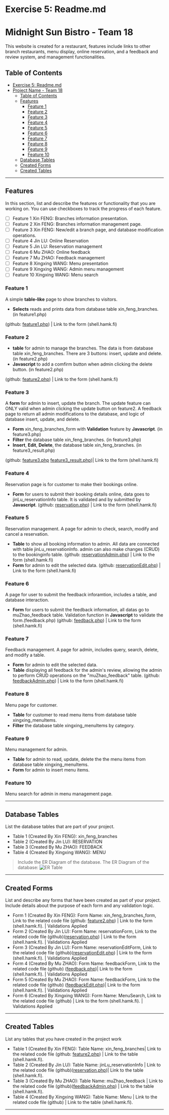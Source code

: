 # Exercise 5: Readme.md

# Midnight Sun Bistro - Team 18

This website is created for a restaurant, features include links to other branch restaurants, menu display, online reservation, and a feedback and review system, and management functionalities.

## Table of Contents
- [Exercise 5: Readme.md](#exercise-5-readmemd)
- [Project Name - Team 18](#project-name---team-18)
  - [Table of Contents](#table-of-contents)
  - [Features](#features)
    - [Feature 1](#feature-1)
    - [Feature 2](#feature-2)
    - [Feature 3](#feature-3)
    - [Feature 4](#feature-4)
    - [Feature 5](#feature-5)
    - [Feature 6](#feature-6)
    - [Feature 7](#feature-7)
    - [Feature 8](#feature-8)
    - [Feature 9](#feature-9)
    - [Feature 10](#feature-10)
  - [Database Tables](#database-tables)
  - [Created Forms](#created-forms)
  - [Created Tables](#created-tables)

---

## Features

In this section, list and describe the features or functionality that you are working on. You can use checkboxes to track the progress of each feature.

- [ ] Feature 1 Xin FENG: Branches information presentation.
- [ ] Feature 2 Xin FENG: Branches information management page.
- [ ] Feature 3 Xin FENG: New/edit a branch page, and database modification operations.
- [ ] Feature 4 Jin LU: Online Reservation
- [ ] Feature 5 Jin LU: Reservation management
- [ ] Feature 6 Mu ZHAO: Online  feedback  
- [ ] Feature 7 Mu ZHAO: Feedback management
- [ ] Feature 8 Xingxing WANG: Menu presentation
- [ ] Feature 9 Xingxing WANG: Admin menu management
- [ ] Feature 10 Xingxing WANG: Menu search

### Feature 1

A simple **table-like** page to show branches to visitors.
- **Selects** reads and prints data from database table xin_feng_branches. (in feature1.php)

(github: [feature1.php](https://github.com/DanielF2002/PHP_team18/blob/main/feature1.php)) | Link to the form (shell.hamk.fi)

### Feature 2

- **table** for admin to manage the branches. The data is from database table xin_feng_branches.
There are 3 buttons: insert, update and delete. (in feature2.php)
- **Javascript** to add a comfirm button when admin clicking the delete button. (in feature2.php)

(github: [feature2.php](https://github.com/DanielF2002/PHP_team18/blob/main/feature2.php)) | Link to the form (shell.hamk.fi)

### Feature 3

A **form** for admin to insert, update the branch. The update feature can ONLY valid when admin clicking the update button on feature2.
A feedback page to return all admin modifications to the database, and logic of database insert, update, and delete.
- **Form** xin_feng_branches_form with **Validation** feature by **Javascript**. (in feature3.php)
- **Filter** the database table xin_feng_branches. (in feature3.php)
- **Insert**, **Edit**, **Delete**, the database table xin_feng_branches. (in feature3_result.php)

(github: [feature3.php](https://github.com/DanielF2002/PHP_team18/blob/main/feature3.php) [feature3_result.php](https://github.com/DanielF2002/PHP_team18/blob/main/feature3_result.php))| Link to the form (shell.hamk.fi)

### Feature 4

Reservation page is for customer to make their bookings online. 
- **Form** for users to submit their booking details online, data goes to jinLu_reservationInfo table. It is validated and by submitted by **Javascript**.
(github: [reservation.php](https://github.com/DanielF2002/PHP_team18/blob/main/reservation.php)) | Link to the form (shell.hamk.fi)

### Feature 5

Reservation management. A page for admin to check, search, modify and cancel a reservation.
- **Table** to show all booking information to admin. All data are connected with table jinLu_reservationInfo. admin can also make changes (CRUD) to the bookinginfo table.
(github: [reservationAdmin.php](https://github.com/DanielF2002/PHP_team18/blob/main/reservationAdmin.php)) | Link to the form (shell.hamk.fi)
- **Form** for admin to edit the selected data.
(github: [reservationEdit.php](https://github.com/DanielF2002/PHP_team18/blob/main/reservationEdit.php)) | Link to the form (shell.hamk.fi)


### Feature 6

A page for user to submit the feedback inforamtion, includes a table, and database interaction.
- **Form** for users to submit the feedback information, all datas go to muZhao_feedback table. Validation function in **Javascript** to validate the form.(feedback.php)
(github: [feedback.php](https://github.com/DanielF2002/PHP_team18/blob/main/feedback.php)) | Link to the form (shell.hamk.fi)


### Feature 7

Feedback management. A page for admin, includes query, search, delete, and modify a table.
- **Form** for admin to edit the selected data.
- **Table** displaying all feedback for the admin's review, allowing the admin to perform CRUD operations on the "muZhao_feedback" table.
(github: [feedbackAdmin.php](https://github.com/DanielF2002/PHP_team18/blob/main/feedbackAdmin.php)) | Link to the form (shell.hamk.fi)


### Feature 8

Menu page for customer. 
- **Table** for customer to read menu items from database table xingxing_menuItems.
- **Filter** the database table xingxing_menuItems by category.

### Feature 9

Menu management for admin.
- **Table** for admin to read, update, delete the the menu items from database table xingxing_menuItems.
- **Form** for admin to insert menu items.

### Feature 10

Menu search for admin in menu management page.

---

## Database Tables

List the database tables that are part of your project. 

- Table 1 (Created By Xin FENG): xin_feng_branches
- Table 2 (Created By Jin LU): RESERVATION
- Table 3 (Created By Mu ZHAO): FEEDBACK
- Table 4 (Created By Xingxing WANG): MENU
> Include the ER Diagram of the database.
The ER Diagram of the database:
![ER Table](images/er.png)


---

## Created Forms

List and describe any forms that have been created as part of your project. Include details about the purpose of each form and any validation logic.

- Form 1 (Created By Xin FENG): Form Name: xin_feng_branches_form, Link to the related code file (github: [feature2.php](https://github.com/DanielF2002/PHP_team18/blob/main/feature2.php)) | Link to the form (shell.hamk.fi). | Validations Applied
- Form 2 (Created By Jin LU): Form Name: reservationForm, Link to the related code file (github)([reservation.php](https://github.com/DanielF2002/PHP_team18/blob/main/reservation.php)) | Link to the form (shell.hamk.fi). | Validations Applied
- Form 3 (Created By Jin LU): Form Name: reservationEditForm, Link to the related code file (github)([reservationEdit.php](https://github.com/DanielF2002/PHP_team18/blob/main/reservationEdit.php)) | Link to the form (shell.hamk.fi). | Validations Applied
- Form 4 (Created By Mu ZHAO): Form Name: feedbackForm, Link to the related code file (github) ([feedback.php](https://github.com/DanielF2002/PHP_team18/blob/main/feedback.php))| Link to the form (shell.hamk.fi). | Validations Applied
- Form 5 (Created By Mu ZHAO): Form Name: feedbackForm, Link to the related code file (github) ([feedbackEdit.php](https://github.com/DanielF2002/PHP_team18/blob/main/feedbackEdit.php))| Link to the form (shell.hamk.fi). | Validations Applied
- Form 6 (Created By Xingxing WANG): Form Name: MenuSearch, Link to the related code file (github) | Link to the form (shell.hamk.fi). | Validations Applied


---

## Created Tables

List any tables that you have created in the project work

- Table 1 (Created By Xin FENG): Table Name: xin_feng_branches| Link to the related code file (github: [feature2.php](https://github.com/DanielF2002/PHP_team18/blob/main/feature2.php)) | Link to the table (shell.hamk.fi).
- Table 2 (Created By Jin LU): Table Name: jinLu_reservationInfo | Link to the related code file (github)([reservation.php](https://github.com/DanielF2002/PHP_team18/blob/main/adminReservation.php))| Link to the table (shell.hamk.fi).
- Table 3 (Created By Mu ZHAO): Table Name: muZhao_feedback | Link to the related code file (github)([feedbackAdmin.php](https://github.com/DanielF2002/PHP_team18/blob/main/feedbackAdmin.php)) | Link to the table (shell.hamk.fi).
- Table 4 (Created By Xingxing WANG): Table Name: Menu | Link to the related code file (github) | Link to the table (shell.hamk.fi).

---

